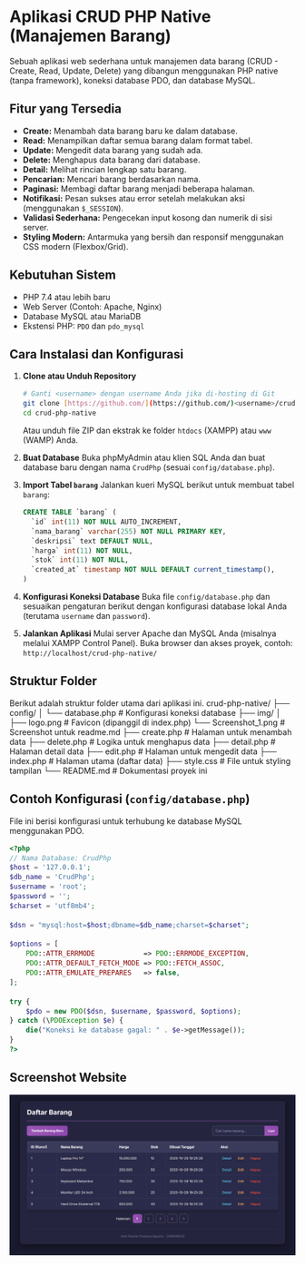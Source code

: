 # Aplikasi CRUD PHP Native (Manajemen Barang)

Sebuah aplikasi web sederhana untuk manajemen data barang (CRUD - Create, Read, Update, Delete) yang dibangun menggunakan PHP native (tanpa framework), koneksi database PDO, dan database MySQL.

##  Fitur yang Tersedia

* **Create:** Menambah data barang baru ke dalam database.
* **Read:** Menampilkan daftar semua barang dalam format tabel.
* **Update:** Mengedit data barang yang sudah ada.
* **Delete:** Menghapus data barang dari database.
* **Detail:** Melihat rincian lengkap satu barang.
* **Pencarian:** Mencari barang berdasarkan nama.
* **Paginasi:** Membagi daftar barang menjadi beberapa halaman.
* **Notifikasi:** Pesan sukses atau error setelah melakukan aksi (menggunakan `$_SESSION`).
* **Validasi Sederhana:** Pengecekan input kosong dan numerik di sisi server.
* **Styling Modern:** Antarmuka yang bersih dan responsif menggunakan CSS modern (Flexbox/Grid).

## Kebutuhan Sistem

* PHP 7.4 atau lebih baru
* Web Server (Contoh: Apache, Nginx)
* Database MySQL atau MariaDB
* Ekstensi PHP: `PDO` dan `pdo_mysql`

## Cara Instalasi dan Konfigurasi

1.  **Clone atau Unduh Repository**
    ```bash
    # Ganti <username> dengan username Anda jika di-hosting di Git
    git clone [https://github.com/](https://github.com/)<username>/crud-php-native.git
    cd crud-php-native
    ```
    Atau unduh file ZIP dan ekstrak ke folder `htdocs` (XAMPP) atau `www` (WAMP) Anda.

2.  **Buat Database**
    Buka phpMyAdmin atau klien SQL Anda dan buat database baru dengan nama `CrudPhp` (sesuai `config/database.php`).

3.  **Import Tabel `barang`**
    Jalankan kueri MySQL berikut untuk membuat tabel `barang`:

    ```sql
    CREATE TABLE `barang` (
      `id` int(11) NOT NULL AUTO_INCREMENT,
      `nama_barang` varchar(255) NOT NULL PRIMARY KEY,
      `deskripsi` text DEFAULT NULL,
      `harga` int(11) NOT NULL,
      `stok` int(11) NOT NULL,
      `created_at` timestamp NOT NULL DEFAULT current_timestamp(),
    )
    ```

4.  **Konfigurasi Koneksi Database**
    Buka file `config/database.php` dan sesuaikan pengaturan berikut dengan konfigurasi database lokal Anda (terutama `username` dan `password`).

5.  **Jalankan Aplikasi**
    Mulai server Apache dan MySQL Anda (misalnya melalui XAMPP Control Panel). Buka browser dan akses proyek, contoh: `http://localhost/crud-php-native/`

## Struktur Folder

Berikut adalah struktur folder utama dari aplikasi ini.
crud-php-native/
├── config/
│   └── database.php        # Konfigurasi koneksi database
├── img/
│   ├── logo.png            # Favicon (dipanggil di index.php)
    └── Screenshot_1.png    # Screenshot untuk readme.md
├── create.php              # Halaman untuk menambah data
├── delete.php              # Logika untuk menghapus data
├── detail.php              # Halaman detail data
├── edit.php                # Halaman untuk mengedit data
├── index.php               # Halaman utama (daftar data)
├── style.css               # File untuk styling tampilan
└── README.md               # Dokumentasi proyek ini

## Contoh Konfigurasi (`config/database.php`)

File ini berisi konfigurasi untuk terhubung ke database MySQL menggunakan PDO.

```php
<?php
// Nama Database: CrudPhp
$host = '127.0.0.1';
$db_name = 'CrudPhp';
$username = 'root';
$password = ''; 
$charset = 'utf8mb4';

$dsn = "mysql:host=$host;dbname=$db_name;charset=$charset";

$options = [
    PDO::ATTR_ERRMODE            => PDO::ERRMODE_EXCEPTION,
    PDO::ATTR_DEFAULT_FETCH_MODE => PDO::FETCH_ASSOC,
    PDO::ATTR_EMULATE_PREPARES   => false,
];

try {
    $pdo = new PDO($dsn, $username, $password, $options);
} catch (\PDOException $e) {
    die("Koneksi ke database gagal: " . $e->getMessage());
}
?>
```

## Screenshot Website
![Tampilan Daftar Barang](img/Screenshot_1.png)